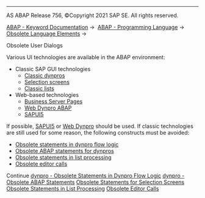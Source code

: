   

* * *

AS ABAP Release 756, ©Copyright 2021 SAP SE. All rights reserved.

[ABAP - Keyword Documentation](https://help.sap.com/doc/abapdocu_756_index_htm/7.56/en-US/abenabap.htm) →  [ABAP - Programming Language](https://help.sap.com/doc/abapdocu_756_index_htm/7.56/en-US/abenabap_reference.htm) →  [Obsolete Language Elements](https://help.sap.com/doc/abapdocu_756_index_htm/7.56/en-US/abenabap_obsolete.htm) → 

Obsolete User Dialogs

Various UI technologies are available in the ABAP environment:

-   Classic SAP GUI technologies
    -   [Classic dynpros](https://help.sap.com/doc/abapdocu_756_index_htm/7.56/en-US/abenabap_dynpros.htm)
    -   [Selection screens](https://help.sap.com/doc/abapdocu_756_index_htm/7.56/en-US/abenselection_screen.htm)
    -   [Classic lists](https://help.sap.com/doc/abapdocu_756_index_htm/7.56/en-US/abenabap_dynpro_list.htm)
-   Web-based technologies
    -   [Business Server Pages](https://help.sap.com/doc/abapdocu_756_index_htm/7.56/en-US/abenbusiness_server_pages_glosry.htm "Glossary Entry")
    -   [Web Dynpro ABAP](https://help.sap.com/doc/abapdocu_756_index_htm/7.56/en-US/abenweb_dynpro_glosry.htm "Glossary Entry")
    -   [SAPUI5](https://help.sap.com/doc/abapdocu_756_index_htm/7.56/en-US/abensapui5_glosry.htm "Glossary Entry")

If possible, [SAPUI5](https://help.sap.com/doc/abapdocu_756_index_htm/7.56/en-US/abensapui5_glosry.htm "Glossary Entry") or [Web Dynpro](https://help.sap.com/doc/abapdocu_756_index_htm/7.56/en-US/abenweb_dynpro_glosry.htm "Glossary Entry") should be used. If classic technologies are still used for some reason, the following constructs must be avoided:

-   [Obsolete statements in dynpro flow logic](https://help.sap.com/doc/abapdocu_756_index_htm/7.56/en-US/abendynpro_obsolet.htm)
-   [Obsolete ABAP statements for dynpros](https://help.sap.com/doc/abapdocu_756_index_htm/7.56/en-US/abenabap_dynpro_obsolet.htm)
-   [Obsolete statements in list processing](https://help.sap.com/doc/abapdocu_756_index_htm/7.56/en-US/abenlists_obsolete.htm)
-   [Obsolete editor calls](https://help.sap.com/doc/abapdocu_756_index_htm/7.56/en-US/abentexteditor.htm)

Continue
[dynpro - Obsolete Statements in Dynpro Flow Logic](https://help.sap.com/doc/abapdocu_756_index_htm/7.56/en-US/abendynpro_obsolet.htm)
[dynpro - Obsolete ABAP Statements](https://help.sap.com/doc/abapdocu_756_index_htm/7.56/en-US/abenabap_dynpro_obsolet.htm)
[Obsolete Statements for Selection Screens](https://help.sap.com/doc/abapdocu_756_index_htm/7.56/en-US/abenselscreen_obsolete.htm)
[Obsolete Statements in List Processing](https://help.sap.com/doc/abapdocu_756_index_htm/7.56/en-US/abenlists_obsolete.htm)
[Obsolete Editor Calls](https://help.sap.com/doc/abapdocu_756_index_htm/7.56/en-US/abentexteditor.htm)